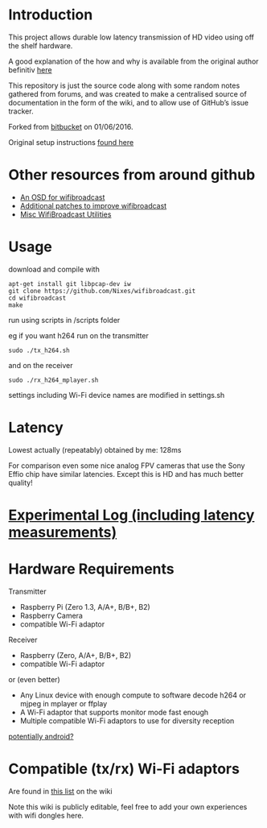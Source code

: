 # Introduction
This project allows durable low latency transmission of HD video using off the shelf hardware.

A good explanation of the how and why is available from the original author befinitiv [here](https://befinitiv.wordpress.com/wifibroadcast-analog-like-transmission-of-live-video-data/)

This repository is just the source code along with some random notes gathered from forums, and was created to make a centralised source of documentation in the form of the wiki, and to allow use of GitHub’s issue tracker.

Forked from [bitbucket](https://bitbucket.org/befi/wifibroadcast) on 01/06/2016.

Original setup instructions [found here](https://befinitiv.wordpress.com/wifibroadcast-analog-like-transmission-of-live-video-data/wifibroadcast-fpv-manual-setup/)

# Other resources from around github
- [An OSD for wifibroadcast](https://github.com/SamuelBrucksch/wifibroadcast_osd)
- [Additional patches to improve wifibroadcast](https://github.com/bortek/EZ-WifiBroadcast)
- [Misc WifiBroadcast Utilities](https://github.com/skullkey/wbc-utils)

# Usage
download and compile with
```
apt-get install git libpcap-dev iw
git clone https://github.com/Nixes/wifibroadcast.git
cd wifibroadcast
make
```
run using scripts in /scripts folder

eg if you want h264 run on the transmitter
```
sudo ./tx_h264.sh
```
and on the receiver
```
sudo ./rx_h264_mplayer.sh
```

settings including Wi-Fi device names are modified in settings.sh


# Latency
Lowest actually (repeatably) obtained by me: 128ms 

For comparison even some nice analog FPV cameras that use the Sony Effio chip have similar latencies. Except this is HD and has much better quality!

# [Experimental Log (including latency measurements)](https://gist.github.com/Nixes/053745dbbfb602f376d4f3015b15511a)

# Hardware Requirements
Transmitter
- Raspberry Pi (Zero 1.3, A/A+, B/B+, B2)
- Raspberry Camera
- compatible Wi-Fi adaptor

Receiver 
- Raspberry (Zero, A/A+, B/B+, B2)
- compatible Wi-Fi adaptor

or (even better)

- Any Linux device with enough compute to software decode h264 or mjpeg in mplayer or ffplay
- A Wi-Fi adaptor that supports monitor mode fast enough
- Multiple compatible Wi-Fi adaptors to use for diversity reception

[potentially android?](https://github.com/Consti10/myMediaCodecPlayer-for-FPV)

# Compatible (tx/rx) Wi-Fi adaptors
Are found in [this list](https://github.com/Nixes/wifibroadcast/wiki/Wifi-Hardware) on the wiki

Note this wiki is publicly editable, feel free to add your own experiences with wifi dongles here.

